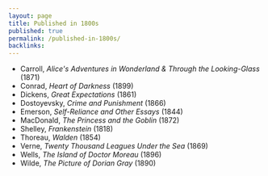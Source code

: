 ```yaml
---
layout: page
title: Published in 1800s
published: true
permalink: /published-in-1800s/
backlinks: 
---
```


* Carroll, _Alice's Adventures in Wonderland & Through the Looking-Glass_ (1871) 
* Conrad, _Heart of Darkness_ (1899) 
* Dickens, _Great Expectations_ (1861) 
* Dostoyevsky, _Crime and Punishment_ (1866) 
* Emerson, _Self-Reliance and Other Essays_ (1844) 
* MacDonald, _The Princess and the Goblin_ (1872) 
* Shelley, _Frankenstein_ (1818) 
* Thoreau, _Walden_ (1854) 
* Verne, _Twenty Thousand Leagues Under the Sea_ (1869) 
* Wells, _The Island of Doctor Moreau_ (1896) 
* Wilde, _The Picture of Dorian Gray_ (1890) 
